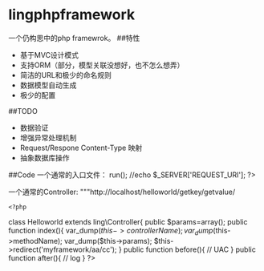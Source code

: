 lingphpframework
================
一个仍构思中的php framewrok。
##特性

*  基于MVC设计模式
*  支持ORM（部分，模型关联没想好，也不怎么想弄）
*  简洁的URL和极少的命名规则
*  数据模型自动生成
*  极少的配置  

##TODO
*  数据验证
*  增强异常处理机制
*  Request/Respone Content-Type 映射
*  抽象数据库操作

##Code
一个通常的入口文件：
    <?php
namespace ling;
$dbconf = include "./db.conf.php";
include "./lingframework/Application.php";
define('APPLICATION_ROOT', str_replace('\\', '/', __DIR__));
$app=new Application();
$app::setDB($dbconf);
$app::setDefaultController("Aa");
$app->run();
//echo  $_SERVER['REQUEST_URI'];
?>

一个通常的Controller:
"""http://localhost/helloworld/getkey/getvalue/

    <?php
class Helloworld extends ling\Controller{
	public $params=array();
    public function index(){
    	var_dump($this->controllerName);
    	var_dump($this->methodName);
    	 var_dump($this->params);
    	$this->redirect('myframework/aa/cc');
    }
    public function before(){
    // UAC
    }
    public function after(){
   // log
    }
    ?>
